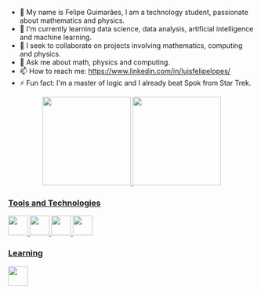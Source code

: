- 👋 My name is Felipe Guimarães, I am a technology student, passionate about mathematics and physics.
- 🌱 I'm currently learning data science, data analysis, artificial intelligence and machine learning.
- 👯 I seek to collaborate on projects involving mathematics, computing and physics.
- 💬 Ask me about math, physics and computing.
- 📫 How to reach me: https://www.linkedin.com/in/luisfelipelopes/
- ⚡ Fun fact: I'm a master of logic and I already beat Spok from Star Trek.

<div align="center">
  <a href="https://github.com/lopesestacio">
  <img height="180em" src="https://github-readme-stats.vercel.app/api?username=lopesestacio&show_icons=true&theme=dracula&include_all_commits=true&count_private=true"/>
  <img height="180em" src="https://github-readme-stats.vercel.app/api/top-langs/?username=lopesestacio&layout=compact&langs_count=7&theme=dracula"/>
</div>


### Tools and Technologies
<img src="https://cdn.jsdelivr.net/gh/devicons/devicon/icons/python/python-original.svg" width="40" height="40" />
<img src="https://cdn.jsdelivr.net/gh/devicons/devicon/icons/jupyter/jupyter-original-wordmark.svg" width="40" height="40" />
<img src="https://cdn.jsdelivr.net/gh/devicons/devicon/icons/mysql/mysql-original-wordmark.svg" width="40" height="40" />
<img src=" https://img.shields.io/badge/Python-3776AB?style=for-the-badge&logo=python&logoColor=white" width="40" height="40" />
  

### Learning
<img src="https://cdn.jsdelivr.net/gh/devicons/devicon/icons/kotlin/kotlin-original.svg" width="40" height="40" />
